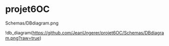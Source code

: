 # projet6OC

Schemas/DBdiagram.png

!db_diagram(https://github.com/JeanUngerer/projet6OC/Schemas/DBdiagram.png?raw=true)
